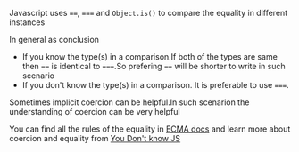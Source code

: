 Javascript uses `==`, `===` and `Object.is()` to compare the equality in different instances

In general as conclusion

- If you know the type(s) in a comparison.If both of the types are same then `==` is identical to `===`.So prefering `==` will be shorter to write in such scenario
- If you don't know the type(s) in a comparison. It is preferable to use `===`.

Sometimes implicit coercion can be helpful.In such scenarion the understanding of coercion can be very helpful

You can find all the rules of the equality in [ECMA docs][ecma-docs] and learn more about coercion and equality from [You Don't know JS][ydkjs]

[ecma-docs]: https://262.ecma-international.org/10.0/index.html#sec-abstract-equality-comparison
[ydkjs]: https://github.com/getify/You-Dont-Know-JS/blob/1st-ed/types%20%26%20grammar/ch4.md

